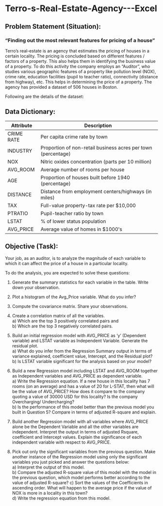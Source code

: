 # Terro-s-Real-Estate-Agency---Excel
## Problem Statement (Situation):
### “Finding out the most relevant features for pricing of a house”
Terro’s real-estate is an agency that estimates the pricing of houses in a certain locality. The pricing is
concluded based on different features / factors of a property. This also helps them in identifying the
business value of a property. To do this activity the company employs an “Auditor”, who studies
various geographic features of a property like pollution level (NOX), crime rate, education facilities
(pupil to teacher ratio), connectivity (distance from highway), etc. This helps in determining the price
of a property.
The agency has provided a dataset of 506 houses in Boston. 

Following are the details of the dataset:

## Data Dictionary:
| Attribute   | Description                                                             |
|-------------|-------------------------------------------------------------------------|
| CRIME RATE | Per capita crime rate by town                                           |
| INDUSTRY   | Proportion of non-retail business acres per town (percentage)           |
| NOX        | Nitric oxides concentration (parts per 10 million)                      |
| AVG_ROOM   | Average number of rooms per house                                       |
| AGE        | Proportion of houses built before 1940 (percentage)                     |
| DISTANCE   | Distance from employment centers/highways (in miles)                    |
| TAX        | Full-value property-tax rate per $10,000                                |
| PTRATIO    | Pupil-teacher ratio by town                                             |
| LSTAT      | % of lower status population                                            |
| AVG_PRICE  | Average value of homes in $1000's   

## Objective (Task):
Your job, as an auditor, is to analyze the magnitude of each variable to which it can affect the price of a house in a particular locality.

To do the analysis, you are expected to solve these questions:

1) Generate the summary statistics for each variable in the table. Write
down your observation.

2) Plot a histogram of the Avg_Price variable. What do you infer?

3) Compute the covariance matrix. Share your observations.

4) Create a correlation matrix of all the variables.       
 a) Which are the top 3 positively correlated pairs and                                    
 b) Which are the top 3 negatively correlated pairs.

5) Build an initial regression model with AVG_PRICE as ‘y’ (Dependent variable) and LSTAT variable as
Independent Variable. Generate the residual plot.                               
a) What do you infer from the Regression Summary output in terms of variance explained,
coefficient value, Intercept, and the Residual plot?                                      
b) Is LSTAT variable significant for the analysis based on your model?

6) Build a new Regression model including LSTAT and AVG_ROOM together as Independent variables
and AVG_PRICE as dependent variable.                                                     
a) Write the Regression equation. If a new house in this locality has 7 rooms (on an average) and
has a value of 20 for L-STAT, then what will be the value of AVG_PRICE? How does it compare
to the company quoting a value of 30000 USD for this locality? Is the company Overcharging/
Undercharging?                                                                        
b) Is the performance of this model better than the previous model you built in Question 5?
Compare in terms of adjusted R-square and explain.

7) Build another Regression model with all variables where AVG_PRICE alone be the Dependent
Variable and all the other variables are independent. Interpret the output in terms of adjusted Rsquare, coefficient and Intercept values. Explain the significance of each independent variable with respect to AVG_PRICE.                                                   

8) Pick out only the significant variables from the previous question. Make another instance of the
Regression model using only the significant variables you just picked and answer the questions
below:                                                                                      
a) Interpret the output of this model.                                                    
b) Compare the adjusted R-square value of this model with the model in the previous question,
which model performs better according to the value of adjusted R-square?
c) Sort the values of the Coefficients in ascending order. What will happen to the average price if the value of NOX is more in a locality in this town?                              
d) Write the regression equation from this model.
